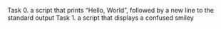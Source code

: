 Task 0. a script that prints “Hello, World”, followed by a new line to the standard output
Task 1. a script that displays a confused smiley
